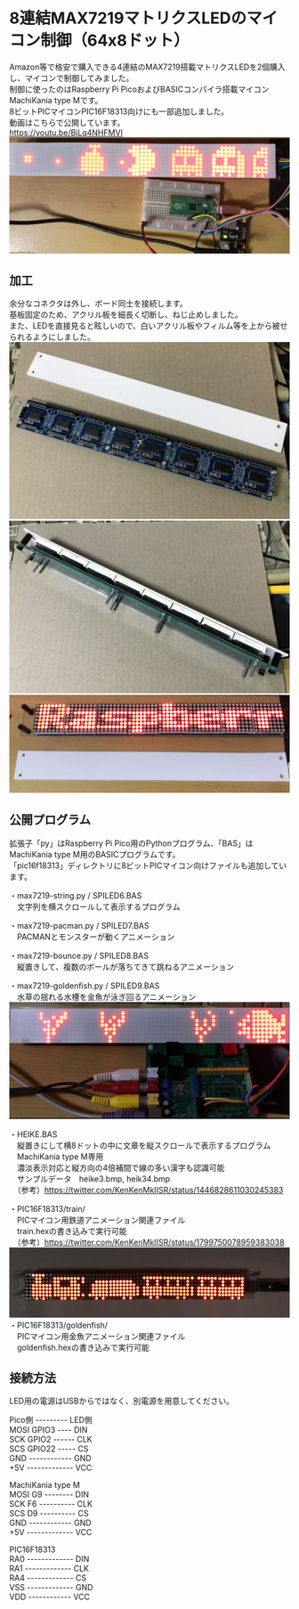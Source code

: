 # 8連結MAX7219マトリクスLEDのマイコン制御（64x8ドット）
Amazon等で格安で購入できる4連結のMAX7219搭載マトリクスLEDを2個購入し、マイコンで制御してみました。  
制御に使ったのはRaspberry Pi PicoおよびBASICコンパイラ搭載マイコンMachiKania type Mです。  
8ビットPICマイコンPIC16F18313向けにも一部追加しました。  
動画はこちらで公開しています。  
https://youtu.be/BjLq4NHFMVI  
![](ledmatrix1.jpg)  
## 加工
余分なコネクタは外し、ボード同士を接続します。  
基板固定のため、アクリル板を細長く切断し、ねじ止めしました。  
また、LEDを直接見ると眩しいので、白いアクリル板やフィルム等を上から被せられるようにしました。  
![](ledmatrix3.jpg)  
![](ledmatrix4.jpg)  
![](ledmatrix6.jpg)  
## 公開プログラム
拡張子「py」はRaspberry Pi Pico用のPythonプログラム、「BAS」はMachiKania type M用のBASICプログラムです。  
「pic16f18313」ディレクトリに8ビットPICマイコン向けファイルも追加しています。  
  
・max7219-string.py / SPILED6.BAS  
　文字列を横スクロールして表示するプログラム  
  
・max7219-pacman.py / SPILED7.BAS  
　PACMANとモンスターが動くアニメーション  
  
・max7219-bounce.py / SPILED8.BAS  
　縦置きして、複数のボールが落ちてきて跳ねるアニメーション  
  
・max7219-goldenfish.py / SPILED9.BAS  
　水草の揺れる水槽を金魚が泳ぎ回るアニメーション  
![](ledmatrix5.jpg)  
  
・HEIKE.BAS  
　縦置きにして横8ドットの中に文章を縦スクロールで表示するプログラム  
　MachiKania type M専用  
　濃淡表示対応と縦方向の4倍補間で線の多い漢字も認識可能  
　サンプルデータ　heike3.bmp, heik34.bmp  
　（参考）https://twitter.com/KenKenMkIISR/status/1446828611030245383  
  
・PIC16F18313/train/  
　PICマイコン用鉄道アニメーション関連ファイル  
　train.hexの書き込みで実行可能  
　（参考）https://twitter.com/KenKenMkIISR/status/1799750078959383038  
![](ledmatrix7.jpg)  
・PIC16F18313/goldenfish/  
　PICマイコン用金魚アニメーション関連ファイル  
　goldenfish.hexの書き込みで実行可能  

## 接続方法
LED用の電源はUSBからではなく、別電源を用意してください。  
  
Pico側 --------- LED側  
MOSI GPIO3 ---- DIN  
SCK GPIO2 ------ CLK  
SCS GPIO22 ----- CS  
GND ------------ GND  
+5V ------------- VCC  
  
MachiKania type M  
MOSI G9 -------- DIN  
SCK F6 ---------- CLK  
SCS D9 ---------- CS  
GND ------------ GND  
+5V ------------- VCC  
  
PIC16F18313  
RA0 ------------- DIN  
RA1 ------------- CLK  
RA4 ------------- CS  
VSS ------------- GND  
VDD ------------ VCC  
